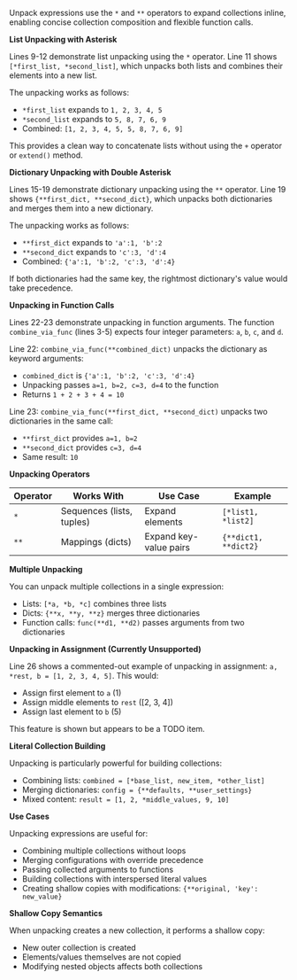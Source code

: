 Unpack expressions use the `*` and `**` operators to expand collections inline, enabling concise collection composition and flexible function calls.

**List Unpacking with Asterisk**

Lines 9-12 demonstrate list unpacking using the `*` operator. Line 11 shows `[*first_list, *second_list]`, which unpacks both lists and combines their elements into a new list.

The unpacking works as follows:
- `*first_list` expands to `1, 2, 3, 4, 5`
- `*second_list` expands to `5, 8, 7, 6, 9`
- Combined: `[1, 2, 3, 4, 5, 5, 8, 7, 6, 9]`

This provides a clean way to concatenate lists without using the `+` operator or `extend()` method.

**Dictionary Unpacking with Double Asterisk**

Lines 15-19 demonstrate dictionary unpacking using the `**` operator. Line 19 shows `{**first_dict, **second_dict}`, which unpacks both dictionaries and merges them into a new dictionary.

The unpacking works as follows:
- `**first_dict` expands to `'a':1, 'b':2`
- `**second_dict` expands to `'c':3, 'd':4`
- Combined: `{'a':1, 'b':2, 'c':3, 'd':4}`

If both dictionaries had the same key, the rightmost dictionary's value would take precedence.

**Unpacking in Function Calls**

Lines 22-23 demonstrate unpacking in function arguments. The function `combine_via_func` (lines 3-5) expects four integer parameters: `a`, `b`, `c`, and `d`.

Line 22: `combine_via_func(**combined_dict)` unpacks the dictionary as keyword arguments:
- `combined_dict` is `{'a':1, 'b':2, 'c':3, 'd':4}`
- Unpacking passes `a=1, b=2, c=3, d=4` to the function
- Returns `1 + 2 + 3 + 4 = 10`

Line 23: `combine_via_func(**first_dict, **second_dict)` unpacks two dictionaries in the same call:
- `**first_dict` provides `a=1, b=2`
- `**second_dict` provides `c=3, d=4`
- Same result: `10`

**Unpacking Operators**

| Operator | Works With | Use Case | Example |
|----------|-----------|----------|---------|
| `*` | Sequences (lists, tuples) | Expand elements | `[*list1, *list2]` |
| `**` | Mappings (dicts) | Expand key-value pairs | `{**dict1, **dict2}` |

**Multiple Unpacking**

You can unpack multiple collections in a single expression:
- Lists: `[*a, *b, *c]` combines three lists
- Dicts: `{**x, **y, **z}` merges three dictionaries
- Function calls: `func(**d1, **d2)` passes arguments from two dictionaries

**Unpacking in Assignment (Currently Unsupported)**

Line 26 shows a commented-out example of unpacking in assignment: `a, *rest, b = [1, 2, 3, 4, 5]`. This would:
- Assign first element to `a` (1)
- Assign middle elements to `rest` ([2, 3, 4])
- Assign last element to `b` (5)

This feature is shown but appears to be a TODO item.

**Literal Collection Building**

Unpacking is particularly powerful for building collections:
- Combining lists: `combined = [*base_list, new_item, *other_list]`
- Merging dictionaries: `config = {**defaults, **user_settings}`
- Mixed content: `result = [1, 2, *middle_values, 9, 10]`

**Use Cases**

Unpacking expressions are useful for:
- Combining multiple collections without loops
- Merging configurations with override precedence
- Passing collected arguments to functions
- Building collections with interspersed literal values
- Creating shallow copies with modifications: `{**original, 'key': new_value}`

**Shallow Copy Semantics**

When unpacking creates a new collection, it performs a shallow copy:
- New outer collection is created
- Elements/values themselves are not copied
- Modifying nested objects affects both collections
